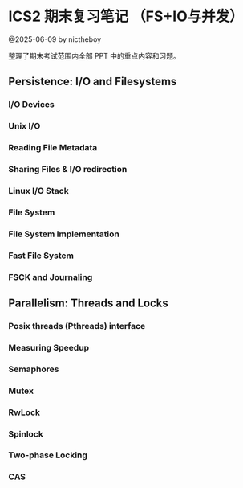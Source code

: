 # ICS2 期末复习笔记 （FS+IO与并发）

@2025-06-09 by nictheboy

整理了期末考试范围内全部 PPT 中的重点内容和习题。

## Persistence: I/O and Filesystems

### I/O Devices

### Unix I/O

### Reading File Metadata

### Sharing Files & I/O redirection

### Linux I/O Stack

### File System

### File System Implementation

### Fast File System

### FSCK and Journaling

## Parallelism: Threads and Locks

### Posix threads (Pthreads) interface

### Measuring Speedup

### Semaphores

### Mutex

### RwLock

### Spinlock

### Two-phase Locking

### CAS
